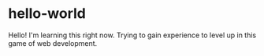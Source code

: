 # hello-world

Hello! I'm learning this right now. 
Trying to gain experience to level up in this game of web development.
